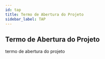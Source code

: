 ```yaml
---
id: tap
title: Termo de Abertura do Projeto
sidebar_label: TAP
---
```


## Termo de Abertura do Projeto

termo de abertura do projeto

